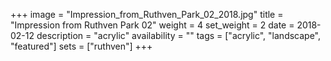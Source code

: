 +++
image = "Impression_from_Ruthven_Park_02_2018.jpg"
title = "Impression from Ruthven Park 02"
weight = 4
set_weight = 2
date = 2018-02-12
description = "acrylic"
availability = ""
tags = ["acrylic", "landscape", "featured"]
sets = ["ruthven"]
+++